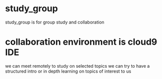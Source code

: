 # study_group
study_group is for group study and collaboration

# collaboration environment is cloud9 IDE
we can meet remotely to study on selected topics 
we can try to have a structured intro or in depth learning on topics of interest to us
